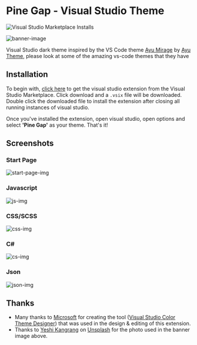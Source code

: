 # Pine Gap - Visual Studio Theme

![Visual Studio Marketplace Installs](https://img.shields.io/visual-studio-marketplace/i/NeonClouds.pinegap-dark?style=flat-square)

![banner-image](https://raw.githubusercontent.com/tmacharia/pine-gap/master/img/banner.png)

Visual Studio dark theme inspired by the VS Code theme [Ayu Mirage](https://github.com/ayu-theme/vscode-ayu) by [Ayu Theme](https://github.com/ayu-theme), please look at some of the amazing vs-code themes that they have

## Installation

To begin with, [click here](https://marketplace.visualstudio.com/items?itemName=NeonClouds.pinegap-dark) to get the visual studio extension from the Visual Studio Marketplace. Click download and a `.vsix` file will be downloaded. Double click the downloaded file to install the extension after closing all running instances of visual studio.

Once you've installed the extension, open visual studio, open options and select **'Pine Gap'** as your theme. That's it!
## Screenshots

<!-- ### Theme Designer

![vs theme creator](https://raw.githubusercontent.com/tmacharia/pine-gap/master/img/vs-theme.PNG) -->

### Start Page

![start-page-img](https://raw.githubusercontent.com/tmacharia/pine-gap/master/img/start-page.png)

### Javascript

![js-img](https://raw.githubusercontent.com/tmacharia/pine-gap/master/img/js.png)

### CSS/SCSS

![css-img](https://raw.githubusercontent.com/tmacharia/pine-gap/master/img/css.png)

### C#

![cs-img](https://raw.githubusercontent.com/tmacharia/pine-gap/master/img/cs.png)

### Json

![json-img](https://raw.githubusercontent.com/tmacharia/pine-gap/master/img/json.png)

## Thanks

+ Many thanks to [Microsoft](https://marketplace.visualstudio.com/publishers/Microsoft) for creating the tool ([Visual Studio Color Theme Designer](https://marketplace.visualstudio.com/items?itemName=ms-madsk.ColorThemeDesigner)) that was used in the design & editing of this extension.
+ Thanks to [Yeshi Kangrang](https://unsplash.com/@omgitsyeshi?utm_source=unsplash&utm_medium=referral&utm_content=creditCopyText) on [Unsplash](https://unsplash.com/s/photos/city?utm_source=unsplash&utm_medium=referral&utm_content=creditCopyText) for the photo used in the banner image above.